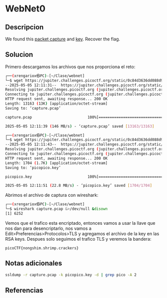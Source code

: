 # WebNet0

## Descripcion
We found this [packet capture](https://jupiter.challenges.picoctf.org/static/0c84d3636dd088d9fe4efd5d0d869a06/capture.pcap) and [key](https://jupiter.challenges.picoctf.org/static/0c84d3636dd088d9fe4efd5d0d869a06/picopico.key). Recover the flag.
## Solucion
Primero descargamos los archivos que nos proporciona el reto:
```sh
┌──(xrengariox㉿PC)-[~/Clase/webnet]
└─$ wget https://jupiter.challenges.picoctf.org/static/0c84d3636dd088d9fe4efd5d0d869a06/capture.pcap
--2025-05-05 12:11:31--  https://jupiter.challenges.picoctf.org/static/0c84d3636dd088d9fe4efd5d0d869a06/capture.pcap
Resolving jupiter.challenges.picoctf.org (jupiter.challenges.picoctf.org)... 3.131.60.8
Connecting to jupiter.challenges.picoctf.org (jupiter.challenges.picoctf.org)|3.131.60.8|:443... connected.
HTTP request sent, awaiting response... 200 OK
Length: 13163 (13K) [application/octet-stream]
Saving to: ‘capture.pcap’

capture.pcap                         100%[===================================================================>]  12.85K  --.-KB/s    in 0s      

2025-05-05 12:11:39 (146 MB/s) - ‘capture.pcap’ saved [13163/13163]

┌──(xrengariox㉿PC)-[~/Clase/webnet]
└─$ wget https://jupiter.challenges.picoctf.org/static/0c84d3636dd088d9fe4efd5d0d869a06/picopico.key
--2025-05-05 12:11:43--  https://jupiter.challenges.picoctf.org/static/0c84d3636dd088d9fe4efd5d0d869a06/picopico.key
Resolving jupiter.challenges.picoctf.org (jupiter.challenges.picoctf.org)... 3.131.60.8
Connecting to jupiter.challenges.picoctf.org (jupiter.challenges.picoctf.org)|3.131.60.8|:443... connected.
HTTP request sent, awaiting response... 200 OK
Length: 1704 (1.7K) [application/octet-stream]
Saving to: ‘picopico.key’

picopico.key                         100%[===================================================================>]   1.66K  --.-KB/s    in 0s      

2025-05-05 12:11:51 (22.8 MB/s) - ‘picopico.key’ saved [1704/1704]

```

Abrimos el archivo de captura con wireshark:
```sh
┌──(xrengariox㉿PC)-[~/Clase/webnet]
└─$ wireshark capture.pcap &>/dev/null &disown
[1] 6252
```

Vemos que el trafico esta encriptado, entonces vamos a usar la llave que nos dan para desencriptarlo, nos vamos a Edit>Preferencias>Protocolos>TLS y agregamos el archivo de la key en las RSA keys.
Despues solo seguimos el trafico TLS y veremos la bandera:

```flag
picoCTF{nongshim.shrimp.crackers}
```
## Notas adicionales
```sh
ssldump -r capture.pcap -k picopico.key -d | grep pico -A 2
```
## Referencias
